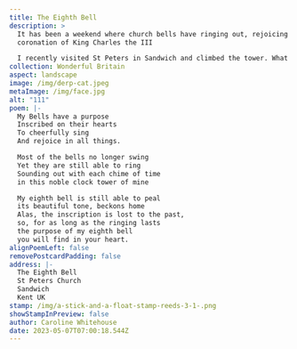 ```yaml
---
title: The Eighth Bell
description: >
  It has been a weekend where church bells have ringing out, rejoicing in the
  coronation of King Charles the III

  I recently visited St Peters in Sandwich and climbed the tower. What a Gem to visit. Here I learnt the bells had inscriptions on them, giving the bells a purpose to ring out. How cool is that?
collection: Wonderful Britain
aspect: landscape
image: /img/derp-cat.jpeg
metaImage: /img/face.jpg
alt: "111"
poem: |-
  My Bells have a purpose
  Inscribed on their hearts
  To cheerfully sing
  And rejoice in all things.

  Most of the bells no longer swing
  Yet they are still able to ring
  Sounding out with each chime of time 
  in this noble clock tower of mine

  My eighth bell is still able to peal
  its beautiful tone, beckons home
  Alas, the inscription is lost to the past,
  so, for as long as the ringing lasts
  the purpose of my eighth bell 
  you will find in your heart.
alignPoemLeft: false
removePostcardPadding: false
address: |-
  The Eighth Bell
  St Peters Church
  Sandwich
  Kent UK
stamp: /img/a-stick-and-a-float-stamp-reeds-3-1-.png
showStampInPreview: false
author: Caroline Whitehouse
date: 2023-05-07T07:00:18.544Z
---
```

